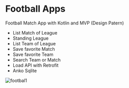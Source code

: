 # Football Apps
Football Match App with Kotlin and MVP (Design Patern) 

- List Match of League
- Standing League
- List Team of League
- Save favorite Match
- Save favorite Team
- Search Team or Match
- Load API with Retrofit
- Anko Sqlite

![footbal1](https://user-images.githubusercontent.com/49868959/74308251-4ec42080-4d9a-11ea-9eb6-2c3858349296.jpeg)
